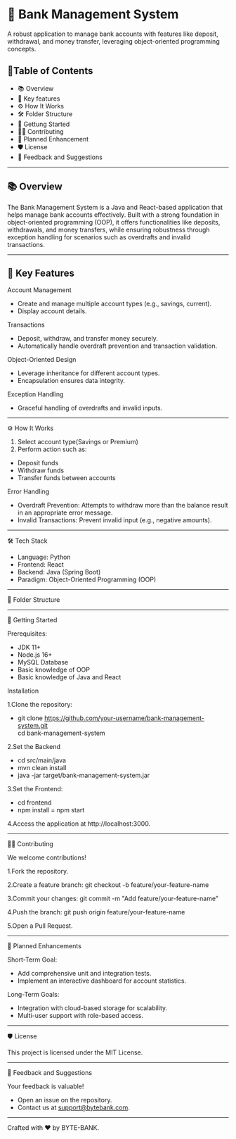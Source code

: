 # 🏦 Bank Management System  
A robust application to manage bank accounts with features like deposit, withdrawal, and money transfer, leveraging object-oriented programming concepts. 


## 📖Table of Contents
- 📚 Overview
- 🌟 Key features 
- ⚙️ How It Works 
- 🛠️ Folder Structure 
- 🚀 Gettung Started 
- 🧑‍💻 Contributing
- 📝 Planned Enhancement
- 🛡️ License 
- 💬 Feedback and Suggestions

---

## 📚 Overview
The Bank Management System is a Java and React-based application that helps manage bank accounts effectively. Built with a strong foundation in object-oriented programming (OOP), it offers functionalities like deposits, withdrawals, and money transfers, while ensuring robustness through exception handling for scenarios such as overdrafts and invalid transactions. 




---

## 🌟 Key Features

Account Management
  - Create and manage multiple account types (e.g., savings, current).
  - Display account details.

Transactions
  - Deposit, withdraw, and transfer money securely.
  - Automatically handle overdraft prevention and transaction validation.

Object-Oriented Design
  - Leverage inheritance for different account types.
  - Encapsulation ensures data integrity.



Exception Handling
  - Graceful handling of overdrafts and invalid inputs.

---


⚙️ How It Works
1. Select account type(Savings or Premium)
2. Perform action such as:
 - Deposit funds
 - Withdraw funds
 - Transfer funds between accounts

Error Handling 
 - Overdraft Prevention: Attempts to withdraw more than the balance result in an appropriate error message.
 - Invalid Transactions: Prevent invalid input (e.g., negative amounts). 


---


🛠️ Tech Stack
  - Language: Python
  - Frontend: React
  - Backend: Java (Spring Boot)
  - Paradigm: Object-Oriented Programming (OOP) 
  

---

📂 Folder Structure


---

🚀 Getting Started

Prerequisites:
 - JDK 11+
 - Node.js 16+
 - MySQL Database
 - Basic knowledge of OOP
 - Basic knowledge of Java and React 

Installation

  1.Clone the repository:
  - git clone https://github.com/your-username/bank-management-system.git  
cd bank-management-system  

  2.Set the Backend
  - cd src/main/java 
  - mvn clean install 
  - java -jar target/bank-management-system.jar

  3.Set the Frontend:
  - cd frontend
  - npm install 
  = npm start

  4.Access the application at http://localhost:3000. 

---

👨‍💻 Contributing

We welcome contributions!

 1.Fork the repository.
 
 2.Create a feature branch:
   git checkout -b feature/your-feature-name  

 3.Commit your changes:
  git commit -m "Add feature/your-feature-name" 

 4.Push the branch:
  git push origin feature/your-feature-name  
  
 5.Open a Pull Request.

---

📝 Planned Enhancements

Short-Term Goal:
 - Add comprehensive unit and integration tests. 
 - Implement an interactive dashboard for account statistics.

Long-Term Goals: 

 - Integration with cloud-based storage for scalability.
 - Multi-user support with role-based access. 


---

🛡️ License

This project is licensed under the MIT License.

---

💬 Feedback and Suggestions

Your feedback is valuable!
 - Open an issue on the repository.
 - Contact us at support@bytebank.com.

---

Crafted with ❤️ by BYTE-BANK.


